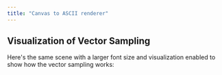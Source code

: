 ```yaml
---
title: "Canvas to ASCII renderer"
---
```


<AsciiScene scene="cube" height={650} fontSize={12} autoRotate zoom={3} />

## Visualization of Vector Sampling

Here's the same scene with a larger font size and visualization enabled to show how the vector sampling works:

<AsciiScene scene="cube" height={650} autoRotate zoom={3} fontSize={100} showSamplingPoints showExternalPoints />